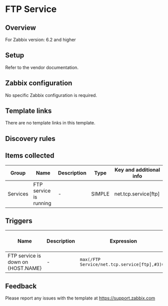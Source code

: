 
# FTP Service

## Overview

For Zabbix version: 6.2 and higher  

## Setup

Refer to the vendor documentation.

## Zabbix configuration

No specific Zabbix configuration is required.


## Template links

There are no template links in this template.

## Discovery rules


## Items collected

|Group|Name|Description|Type|Key and additional info|
|-----|----|-----------|----|---------------------|
|Services |FTP service is running |<p>-</p> |SIMPLE |net.tcp.service[ftp] |

## Triggers

|Name|Description|Expression|Severity|Dependencies and additional info|
|----|-----------|----|----|----|
|FTP service is down on {HOST.NAME} |<p>-</p> |`max(/FTP Service/net.tcp.service[ftp],#3)=0` |AVERAGE | |

## Feedback

Please report any issues with the template at https://support.zabbix.com

